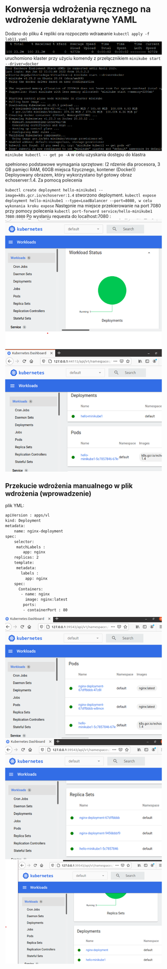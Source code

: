 # Konwersja wdrożenia ręcznego na wdrożenie deklaratywne YAML

Dodano do pliku 4 repliki ora rozpoczeto wdraæanie 
`kubectl apply -f lab11.yaml`
![](./1.png)
uruchomiono klaster przy użyciu komendy z przełącznikiem 
`minikube start --driver=docker`
![](./2.png)
`minikube kubectl -- get po -A` w celu uzyskania dostępu do klastra

spełnioneo podstawowe wymagania sprzętowe:
(2 rdzenie dla procesora, 3 GB pamięci RAM, 60GB miejsca fizycznego, kontener (Docker))
Deployowany obrazem, który wykorzystano był gotowy obraz echoserver:1.4. Za pomocą polecenia

 `kubectl create deployment hello-minikube1 --image=k8s.gcr.io/echoserver:1.4` 
 stworzono deployment.
`kubectl expose deployment hello-minikube1 --type=LoadBalancer --port=8080, w celu wykonania kroku expose`
Następnie ma miejsce przekierowanie na port 7080 przy pomocy polecenia `kubectl port-forward service/hello-minikube1 7080:8080`
Po wysłaniu requesta do localhost:7080 :
![](./3.png)
![](./4.png)
## Przekucie wdrożenia manualnego w plik wdrożenia (wprowadzenie)

plik YML:
```bash
apiVersion : apps/vl
kind: Deployment
metadata:
    name: nginx-deployment
spec:
    selector:
     matchLabels :
        app: nginx
    replicas: 2
    template:
     metadata:
       labels :
         app: nginx
    spec:
      Containers:
       - name: nginx
         image: nginx:latest
        ports:
        - containerPort : 80
```
![](./5.png)
![](./6.png)
![](./7.png)
